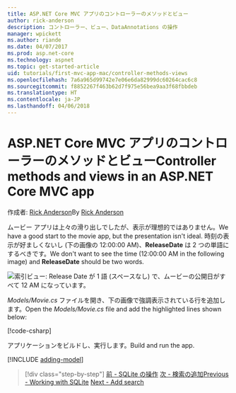```yaml
---
title: ASP.NET Core MVC アプリのコントローラーのメソッドとビュー
author: rick-anderson
description: コントローラー、ビュー、DataAnnotations の操作
manager: wpickett
ms.author: riande
ms.date: 04/07/2017
ms.prod: asp.net-core
ms.technology: aspnet
ms.topic: get-started-article
uid: tutorials/first-mvc-app-mac/controller-methods-views
ms.openlocfilehash: 7a6a965d99742e7e06e6da82999dc60264cac6c8
ms.sourcegitcommit: f8852267f463b62d7f975e56bea9aa3f68fbbdeb
ms.translationtype: HT
ms.contentlocale: ja-JP
ms.lasthandoff: 04/06/2018
---
```

# <a name="controller-methods-and-views-in-an-aspnet-core-mvc-app"></a><span data-ttu-id="edc94-103">ASP.NET Core MVC アプリのコントローラーのメソッドとビュー</span><span class="sxs-lookup"><span data-stu-id="edc94-103">Controller methods and views in an ASP.NET Core MVC app</span></span>

<span data-ttu-id="edc94-104">作成者: [Rick Anderson](https://twitter.com/RickAndMSFT)</span><span class="sxs-lookup"><span data-stu-id="edc94-104">By [Rick Anderson](https://twitter.com/RickAndMSFT)</span></span>

<span data-ttu-id="edc94-105">ムービー アプリは上々の滑り出しでしたが、表示が理想的ではありません。</span><span class="sxs-lookup"><span data-stu-id="edc94-105">We have a good start to the movie app, but the presentation isn't ideal.</span></span> <span data-ttu-id="edc94-106">時刻の表示が好ましくないし (下の画像の 12:00:00 AM)、**ReleaseDate** は 2 つの単語にするべきです。</span><span class="sxs-lookup"><span data-stu-id="edc94-106">We don't want to see the time (12:00:00 AM in the following image) and **ReleaseDate** should be two words.</span></span>

![索引ビュー: Release Date が 1 語 (スペースなし) で、ムービーの公開日がすべて 12 AM になっています。](../../tutorials/first-mvc-app/working-with-sql/_static/m55.png)

<span data-ttu-id="edc94-108">*Models/Movie.cs* ファイルを開き、下の画像で強調表示されている行を追加します。</span><span class="sxs-lookup"><span data-stu-id="edc94-108">Open the *Models/Movie.cs* file and add the highlighted lines shown below:</span></span>

[!code-csharp[](../../tutorials/first-mvc-app/start-mvc/sample/MvcMovie/Models/MovieDate.cs?name=snippet_1&highlight=2,11-12)]

<span data-ttu-id="edc94-109">アプリケーションをビルドし、実行します。</span><span class="sxs-lookup"><span data-stu-id="edc94-109">Build and run the app.</span></span>

<!-- include start
![MVC Movie application open browser showing movie data](../../tutorials/first-mvc-app/working-with-sql/_static/m55.png)

 -->

[!INCLUDE [adding-model](../../includes/mvc-intro/controller-methods-views.md)]

> [!div class="step-by-step"]
> <span data-ttu-id="edc94-110">[前 - SQLite の操作](working-with-sql.md)
> [次 - 検索の追加](search.md)</span><span class="sxs-lookup"><span data-stu-id="edc94-110">[Previous - Working with SQLite](working-with-sql.md)
[Next - Add search](search.md)</span></span>
